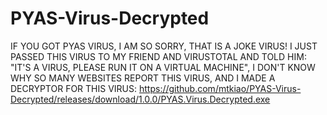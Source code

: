 # PYAS-Virus-Decrypted

IF YOU GOT PYAS VIRUS, I AM SO SORRY, THAT IS A JOKE VIRUS! I JUST PASSED THIS VIRUS TO MY FRIEND AND VIRUSTOTAL AND TOLD HIM: "IT'S A VIRUS, PLEASE RUN IT ON A VIRTUAL MACHINE", I DON'T KNOW WHY SO MANY WEBSITES REPORT THIS VIRUS, AND I MADE A DECRYPTOR FOR THIS VIRUS: https://github.com/mtkiao/PYAS-Virus-Decrypted/releases/download/1.0.0/PYAS.Virus.Decrypted.exe


